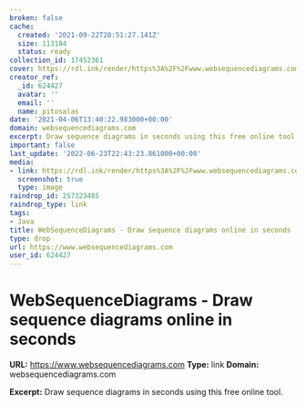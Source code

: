 ```yaml
---
broken: false
cache:
  created: '2021-09-22T20:51:27.141Z'
  size: 113184
  status: ready
collection_id: 17452361
cover: https://rdl.ink/render/https%3A%2F%2Fwww.websequencediagrams.com
creator_ref:
  _id: 624427
  avatar: ''
  email: ''
  name: pitosalas
date: '2021-04-06T13:40:22.983000+00:00'
domain: websequencediagrams.com
excerpt: Draw sequence diagrams in seconds using this free online tool.
important: false
last_update: '2022-06-23T22:43:23.861000+00:00'
media:
- link: https://rdl.ink/render/https%3A%2F%2Fwww.websequencediagrams.com
  screenshot: true
  type: image
raindrop_id: 257323485
raindrop_type: link
tags:
- Java
title: WebSequenceDiagrams - Draw sequence diagrams online in seconds
type: drop
url: https://www.websequencediagrams.com
user_id: 624427
---
```


# WebSequenceDiagrams - Draw sequence diagrams online in seconds

**URL:** https://www.websequencediagrams.com
**Type:** link
**Domain:** websequencediagrams.com

**Excerpt:** Draw sequence diagrams in seconds using this free online tool.

